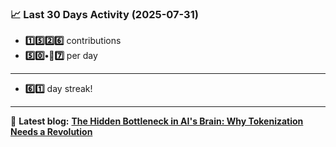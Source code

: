 <!--START_STATS-->
### 📈 Last 30 Days Activity (2025-07-31)  
- **1️⃣5️⃣2️⃣6️⃣** contributions  
- **5️⃣0️⃣•🎱7️⃣** per day
---
- **6️⃣1️⃣** day streak!
---
📝 **Latest blog:** [**The Hidden Bottleneck in AI's Brain: Why Tokenization Needs a Revolution**](https://andriak.com/blog/tokenization-revolution)
<!--END_STATS-->
